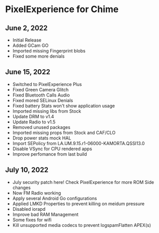 # PixelExperience for Chime

## June 2, 2022
- Initial Release
- Added GCam GO
- Imported missing Fingerprint blobs
- Fixed some more denials

## June 15, 2022
- Switched to PixelExperience Plus
- Fixed Green Camera Glitch
- Fixed Bluetooth Calls Audio
- Fixed mored SELinux Denials
- Fixed battery Stats won't show application usage
- Imported missing libs from Stock
- Update DRM to v1.4
- Update Radio to v1.5
- Removed unused packages
- Imported missing props from Stock and CAF/CLO
- Drop power stats mock HAL
- Import SEPolicy from LA.UM.9.15.r1-06000-KAMORTA.QSSI13.0
- Disable VSync for CPU rendered apps 
- Improve perfomance from last build

## July 10, 2022
- July security patch here! Check PixelExperience for more ROM Side changes
- Now FM Radio working
- Apply several Android Go configurations
- Applied LMKD Properties to prevent killing on meidum pressure
- Disabled iorapd
- Improve bad RAM Management
- Some fixes for wifi
- Kill unsupported media codecs to prevent logspamFlatten APEX(s)
